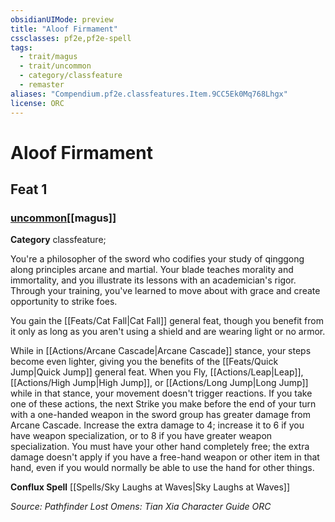 ```yaml
---
obsidianUIMode: preview
title: "Aloof Firmament"
cssclasses: pf2e,pf2e-spell
tags:
  - trait/magus
  - trait/uncommon
  - category/classfeature
  - remaster
aliases: "Compendium.pf2e.classfeatures.Item.9CC5Ek0Mq768Lhgx"
license: ORC
---
```

# Aloof Firmament
## Feat 1
### [uncommon](uncommon.md "Uncommon Rarity Trait")[[magus]]

**Category** classfeature; 




You're a philosopher of the sword who codifies your study of qinggong along principles arcane and martial. Your blade teaches morality and immortality, and you illustrate its lessons with an academician's rigor. Through your training, you've learned to move about with grace and create opportunity to strike foes.

You gain the [[Feats/Cat Fall|Cat Fall]] general feat, though you benefit from it only as long as you aren't using a shield and are wearing light or no armor.

While in [[Actions/Arcane Cascade|Arcane Cascade]] stance, your steps become even lighter, giving you the benefits of the [[Feats/Quick Jump|Quick Jump]] general feat. When you Fly, [[Actions/Leap|Leap]], [[Actions/High Jump|High Jump]], or [[Actions/Long Jump|Long Jump]] while in that stance, your movement doesn't trigger reactions. If you take one of these actions, the next Strike you make before the end of your turn with a one-handed weapon in the sword group has greater damage from Arcane Cascade. Increase the extra damage to 4; increase it to 6 if you have weapon specialization, or to 8 if you have greater weapon specialization. You must have your other hand completely free; the extra damage doesn't apply if you have a free-hand weapon or other item in that hand, even if you would normally be able to use the hand for other things.

**Conflux Spell** [[Spells/Sky Laughs at Waves|Sky Laughs at Waves]]

*Source: Pathfinder Lost Omens: Tian Xia Character Guide*
*ORC*